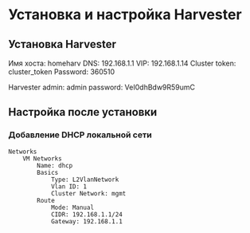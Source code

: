 # Установка и настройка Harvester

## Установка Harvester

Имя хоста: homeharv
DNS: 192.168.1.1
VIP: 192.168.1.14
Cluster token: cluster_token
Password: 360510

Harvester admin: admin
password: VeI0dhBdw9R59umC

## Настройка после установки

### Добавление DHCP локальной сети

	Networks
		VM Networks
			Name: dhcp
			Basics
				Type: L2VlanNetwork
				Vlan ID: 1
				Cluster Network: mgmt
			Route
				Mode: Manual
				CIDR: 192.168.1.1/24
				Gateway: 192.168.1.1